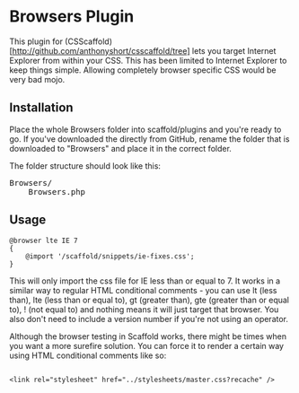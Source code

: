 # Browsers Plugin

This plugin for (CSScaffold)[http://github.com/anthonyshort/csscaffold/tree] lets you target Internet Explorer from within your CSS. This has been limited to Internet Explorer to keep things simple. Allowing completely browser specific CSS would be very bad mojo.

## Installation

Place the whole Browsers folder into scaffold/plugins and you're ready to go. If you've downloaded the directly from GitHub, rename the folder that is downloaded to "Browsers" and place it in the correct folder.

The folder structure should look like this:

<pre>
Browsers/
	Browsers.php
</pre>

## Usage

<pre><code>@browser lte IE 7
{
	@import '/scaffold/snippets/ie-fixes.css';
}
</code></pre>

This will only import the css file for IE less than or equal to 7. It works in a similar way to regular HTML conditional comments - you can use lt (less than), lte (less than or equal to), gt (greater than), gte (greater than or equal to), ! (not equal to) and nothing means it will just target that browser. You also don't need to include a version number if you're not using an operator. 

Although the browser testing in Scaffold works, there might be times when you want a more surefire solution. You can force it to render a certain way using HTML conditional comments like so:

<pre><code><!--[if !IE]>-->
&lt;link rel="stylesheet" href="../stylesheets/master.css?recache" />
<!--<![endif]-->

<!--[if IE 8]>
<link rel="stylesheet" href="../stylesheets/master.css?recache&ie=8" />
<![endif]-->
	
<!--[if IE 7]>
<link rel="stylesheet" href="../stylesheets/master.css?recache&ie=7" />
<![endif]-->
</code></pre>
